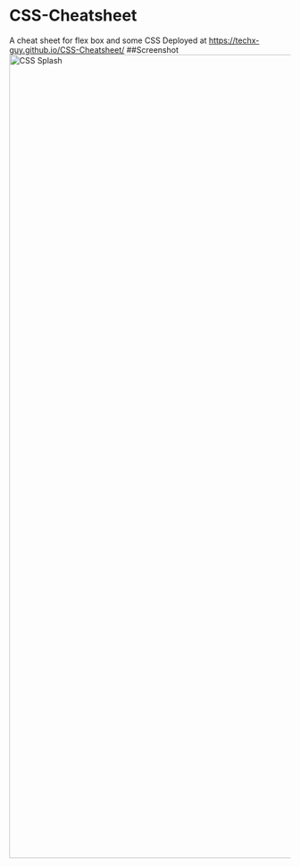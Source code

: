 # CSS-Cheatsheet
A cheat sheet for flex box and some CSS
Deployed at https://techx-guy.github.io/CSS-Cheatsheet/
##Screenshot
<img width="1437" alt="CSS Splash" src="https://user-images.githubusercontent.com/70029654/123698155-ce397f00-d82b-11eb-8705-f2587a7bf65e.png">
